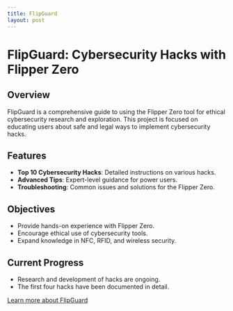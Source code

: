 ```yaml
---
title: FlipGuard
layout: post
---
```


# FlipGuard: Cybersecurity Hacks with Flipper Zero

## Overview
FlipGuard is a comprehensive guide to using the Flipper Zero tool for ethical cybersecurity research and exploration. This project is focused on educating users about safe and legal ways to implement cybersecurity hacks.

## Features
- **Top 10 Cybersecurity Hacks**: Detailed instructions on various hacks.
- **Advanced Tips**: Expert-level guidance for power users.
- **Troubleshooting**: Common issues and solutions for the Flipper Zero.

## Objectives
- Provide hands-on experience with Flipper Zero.
- Encourage ethical use of cybersecurity tools.
- Expand knowledge in NFC, RFID, and wireless security.

## Current Progress
- Research and development of hacks are ongoing.
- The first four hacks have been documented in detail.

[Learn more about FlipGuard](https://github.com/c-razo/FlipGuard)
